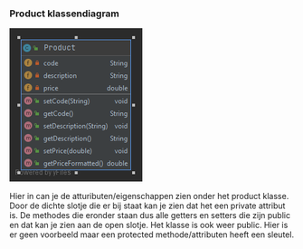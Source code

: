 ### Product klassendiagram
![product.png](product.png)

Hier in can je de attuributen/eigenschappen zien onder het product klasse. Door de
dichte slotje die er bij staat kan je zien dat het een private attribut is. 
De methodes die eronder staan dus alle getters en setters die zijn public en dat kan je 
zien aan de open slotje. Het klasse is ook weer public. Hier is er geen voorbeeld maar
een protected methode/attributen heeft een sleutel.
